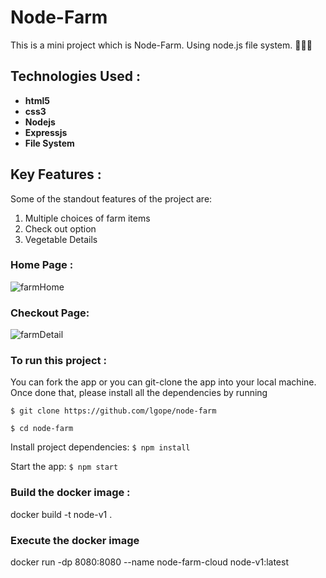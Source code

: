 # Node-Farm
This is a mini project which is Node-Farm. Using node.js file system. 🗽👩‍🌾

## Technologies Used :
<ul>
<li><b>html5 </b></li>
<li><b>css3 </b></li>
<li><b>Nodejs </b></li>
<li><b>Expressjs </b></li>
<li><b>File System </b></li>
</ul>

## Key Features :
Some of the standout features of the project are:
1. Multiple choices of farm items
2. Check out option
3. Vegetable Details

### Home Page :
![farmHome](https://user-images.githubusercontent.com/58518192/72437738-9c666100-37cd-11ea-92dc-7092f0e93289.png)

### Checkout Page: 
![farmDetail](https://user-images.githubusercontent.com/58518192/72437775-b607a880-37cd-11ea-8422-562e395e033a.png)


### To run this project :
You can fork the app or you can git-clone the app into your local machine. Once done that, please install all the dependencies by running

`$ git clone https://github.com/lgope/node-farm`

`$ cd node-farm`

Install project dependencies:
`$ npm install`

Start the app:
`$ npm start`

### Build the docker image :
docker build -t node-v1 .


### Execute the docker image
docker run -dp 8080:8080 --name node-farm-cloud node-v1:latest

